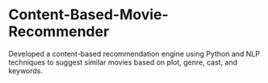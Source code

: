 # Content-Based-Movie-Recommender
Developed a content-based recommendation engine using Python and NLP techniques to suggest similar movies based on plot, genre, cast, and keywords.
